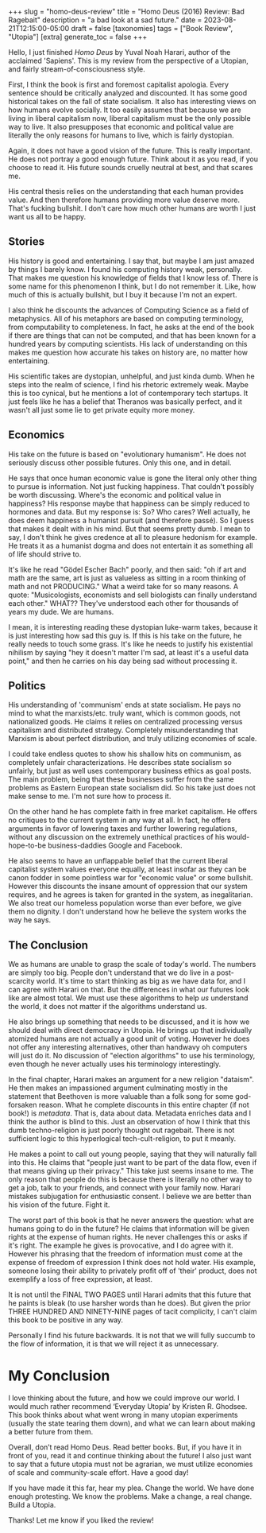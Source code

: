 +++
slug = "homo-deus-review"
title = "Homo Deus (2016) Review: Bad Ragebait"
description = "a bad look at a sad future."
date = 2023-08-21T12:15:00-05:00
draft = false
[taxonomies]
tags = ["Book Review", "Utopia"]
[extra]
generate_toc = false
+++

Hello, I just finished _Homo Deus_ by Yuval Noah Harari, author of the acclaimed 'Sapiens'.
This is my review from the perspective of a Utopian, and fairly stream-of-consciousness style.

First, I think the book is first and foremost capitalist apologia. Every sentence should be critically analyzed and discounted. It has some good historical takes on the fall of state socialism. It also has interesting views on how humans evolve socially. It too easily assumes that because we are living in liberal capitalism now, liberal capitalism must be the only possible way to live. It also presupposes that economic and political value are literally the only reasons for humans to live, which is fairly dystopian.

Again, it does not have a good vision of the future. This is really important. He does not portray a good enough future. Think about it as you read, if you choose to read it. His future sounds cruelly neutral at best, and that scares me.

His central thesis relies on the understanding that each human provides value. And then therefore humans providing more value deserve more. That's fucking bullshit. I don't care how much other humans are worth I just want us all to be happy.

## Stories

His history is good and entertaining. I say that, but maybe I am just amazed by things I barely know. I found his computing history weak, personally. That makes me question his knowledge of fields that I know less of. There is some name for this phenomenon I think, but I do not remember it. Like, how much of this is actually bullshit, but I buy it because I'm not an expert.

I also think he discounts the advances of Computing Science as a field of metaphysics. All of his metaphors are based on computing terminology, from computability to completeness. In fact, he asks at the end of the book if there are things that can not be computed, and that has been known for a hundred years by computing scientists. His lack of understanding on this makes me question how accurate his takes on history are, no matter how entertaining.

His scientific takes are dystopian, unhelpful, and just kinda dumb. When he steps into the realm of science, I find his rhetoric extremely weak. Maybe this is too cynical, but he mentions a lot of contemporary tech startups. It just feels like he has a belief that Theranos was basically perfect, and it wasn't all just some lie to get private equity more money.

## Economics

His take on the future is based on "evolutionary humanism". He does not seriously discuss other possible futures. Only this one, and in detail.

He says that once human economic value is gone the literal only other thing to pursue is information. Not just fucking happiness. That couldn't possibly be worth discussing. Where's the economic and political value in happiness? His response maybe that happiness can be simply reduced to hormones and data. But my response is: So? Who cares? Well actually, he does deem happiness a humanist pursuit (and therefore passé). So I guess that makes it dealt with in his mind. But that seems pretty dumb. I mean to say, I don't think he gives credence at all to pleasure hedonism for example. He treats it as a humanist dogma and does not entertain it as something all of life should strive to.

It's like he read "Gödel Escher Bach" poorly, and then said: "oh if art and math are the same, art is just as valueless as sitting in a room thinking of math and not PRODUCING." What a weird take for so many reasons. A quote: "Musicologists, economists and sell biologists can finally understand each other." WHAT?? They've understood each other for thousands of years my dude. We are humans.

I mean, it is interesting reading these dystopian luke-warm takes, because it is just interesting how sad this guy is. If this is his take on the future, he really needs to touch some grass. It's like he needs to justify his existential nihilism by saying "hey it doesn't matter I'm sad, at least it's a useful data point," and then he carries on his day being sad without processing it.

## Politics

His understanding of 'communism' ends at state socialism. He pays no mind to what the marxists/etc. truly want, which is common goods, not nationalized goods. He claims it relies on centralized processing versus capitalism and distributed strategy. Completely misunderstanding that Marxism is about perfect distribution, and truly utilizing economies of scale.

I could take endless quotes to show his shallow hits on communism, as completely unfair characterizations. He describes state socialism so unfairly, but just as well uses contemporary business ethics as goal posts. The main problem, being that these businesses suffer from the same problems as Eastern European state socialism did. So his take just does not make sense to me. I'm not sure how to process it.

On the other hand he has complete faith in free market capitalism. He offers no critiques to the current system in any way at all. In fact, he offers arguments in favor of lowering taxes and further lowering regulations, without any discussion on the extremely unethical practices of his would-hope-to-be business-daddies Google and Facebook.

He also seems to have an unflappable belief that the current liberal capitalist system values everyone equally, at least insofar as they can be canon fodder in some pointless war for "economic value" or some bullshit. However this discounts the insane amount of oppression that our system requires, and he agrees is taken for granted in the system, as inegalitarian. We also treat our homeless population worse than ever before, we give them no dignity. I don't understand how he believe the system works the way he says.

## The Conclusion

We as humans are unable to grasp the scale of today's world. The numbers are simply too big. People don't understand that we do live in a post-scarcity world. It's time to start thinking as big as we have data for, and I can agree with Harari on that. But the differences in what our futures look like are almost total. We must use these algorithms to help _us_ understand the world, it does not matter if the algorithms understand us.

He also brings up something that needs to be discussed, and it is how we should deal with direct democracy in Utopia. He brings up that individually atomized humans are not actually a good unit of voting. However he does not offer any interesting alternatives, other than handwavy oh computers will just do it. No discussion of "election algorithms" to use his terminology, even though he never actually uses his terminology interestingly.

In the final chapter, Harari makes an argument for a new religion "dataism". He then makes an impassioned argument culminating mostly in the statement that Beethoven is more valuable than a folk song for some god-forsaken reason. What he complete discounts in this entire chapter (if not book!) is _metadata_. That is, data about data. Metadata enriches data and I think the author is blind to this. Just an observation of how I think that this dumb techno-religion is just poorly thought out ragebait. There is not sufficient logic to this hyperlogical tech-cult-religion, to put it meanly.

He makes a point to call out young people, saying that they will naturally fall into this. He claims that "people just want to be part of the data flow, even if that means giving up their privacy." This take just seems insane to me. The only reason that people do this is because there is literally no other way to get a job, talk to your friends, and connect with your family now. Harari mistakes subjugation for enthusiastic consent. I believe we are better than his vision of the future. Fight it.

The worst part of this book is that he never answers the question: what are humans going to do in the future? He claims that information will be given rights at the expense of human rights. He never challenges this or asks if it's right. The example he gives is provocative, and I do agree with it. However his phrasing that the freedom of information must come at the expense of freedom of expression I think does not hold water. His example, someone losing their ability to privately profit off of 'their' product, does not exemplify a loss of free expression, at least.

It is not until the FINAL TWO PAGES until Harari admits that this future that he paints is bleak (to use harsher words than he does). But given the prior THREE HUNDRED AND NINETY-NINE pages of tacit complicity, I can't claim this book to be positive in any way.

Personally I find his future backwards. It is not that we will fully succumb to the flow of information, it is that we will reject it as unnecessary.

# My Conclusion

I love thinking about the future, and how we could improve our world. I would much rather recommend ‘Everyday Utopia’ by Kristen R. Ghodsee. This book thinks about what went wrong in many utopian experiments (usually the state tearing them down), and what we can learn about making a better future from them.

Overall, don’t read Homo Deus. Read better books. But, if you have it in front of you, read it and continue thinking about the future! I also just want to say that a future utopia must not be agrarian, we must utilize economies of scale and community-scale effort. Have a good day!

If you have made it this far, hear my plea. Change the world. We have done enough protesting. We know the problems. Make a change, a real change. Build a Utopia.

Thanks! Let me know if you liked the review!
